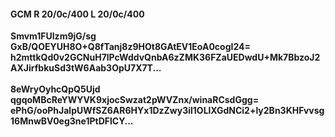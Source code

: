 #### GCM R 20/0c/400 L 20/0c/400
**Smvm1FUlzm9jG/sg**<br/>**GxB/QOEYUH8O+Q8fTanj8z9HOt8GAtEV1EoA0cogI24=**<br/>**h2mttkQd0v2GCNuH7lPcWddvQnbA6zZMK36FZaUEDwdU+Mk7BbzoJ2AXJirfbkuSd3tW6Aab3OpU7X7T...**<br/><br/>
**8eWryOyhcQpQ5Ujd**<br/>**qgqoMBcReYWYVK9xjocSwzat2pWVZnx/winaRCsdGgg=**<br/>**ePhG/ooPhJalpUWfSZ6AR6HYx1DzZwy3il1OLlXGdNCi2+ly2Bn3KHFvvsg16MnwBV0eg3ne1PtDFlCY...**